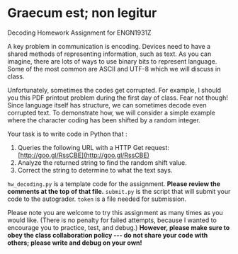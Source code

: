# Graecum est; non legitur
Decoding Homework Assignment for ENGN1931Z

A key problem in communication is encoding. Devices need to have a shared methods of representing information, such as text. As you can imagine, there are lots of ways to use binary bits to represent language. Some of the most common are ASCII and UTF-8 which we will discuss in class.

Unfortunately, sometimes the codes get corrupted. For example, I should you this PDF printout problem during the first day of class. Fear not though! Since language itself has structure, we can sometimes decode even corrupted text. To demonstrate how, we will consider a simple example where the character coding has been shifted by a random integer.

Your task is to write code in Python that :

1. Queries the following URL with a HTTP Get request: [http://goo.gl/RssCBE](http://goo.gl/RssCBE)
2. Analyze the returned string to find the random shift value.
3. Correct the string to determine to what the text says.

`hw_decoding.py` is a template code for the assignment. **Please review the comments at the top of that file.**
`submit.py` is the script that will submit your code to the autograder.
`token` is a file needed for submission.

Please note you are welcome to try this assignment as many times as you would like. (There is no penalty for failed attempts, because I wanted to encourage you to practice, test, and debug.) **However, please make sure to obey the class collaboration policy --- do not share your code with others; please write and debug on your own!**

